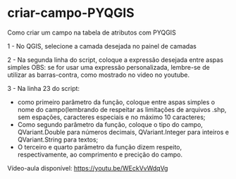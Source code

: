 # criar-campo-PYQGIS
Como criar um campo na tabela de atributos com PYQGIS


1 - No QGIS, selecione a camada desejada no painel de camadas

2 - Na segunda linha do script, coloque a expressão desejada entre aspas simples
OBS: se for usar uma expressão personalizada, lembre-se de utilizar as barras-contra, como mostrado no video no youtube.

3 - Na linha 23 do script: 
- como primeiro parâmetro da função, coloque entre aspas simples o nome do campo(lembrando de respeitar as limitações de arquivos .shp, sem espações, caracteres especiais e no máximo 10 caracteres;
- Como segundo parâmetro da função, coloque o tipo do campo, QVariant.Double para números decimais, QVariant.Integer para inteiros e QVariant.String para textos;
- O terceiro e quarto parâmetro da função dizem respeito, respectivamente, ao comprimento e precição do campo.

Vídeo-aula disponível:
https://youtu.be/WEckVvWdqVg
